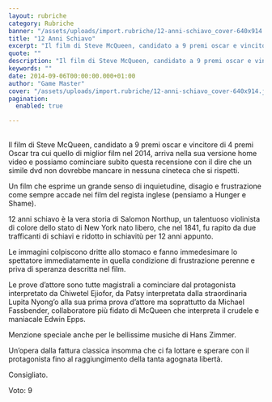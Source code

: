 ```yaml
---
layout: rubriche
category: Rubriche
banner: "/assets/uploads/import.rubriche/12-anni-schiavo_cover-640x914.jpg"
title: "12 Anni Schiavo"
excerpt: "Il film di Steve McQueen, candidato a 9 premi oscar e vincitore di 4 premi Oscar tra cui quello di miglior film nel 2014, arriva nella sua versione home video e possiamo cominciare subito questa recensione con il dire che un simile dvd non dovrebbe mancare in nessuna cineteca che si rispetti. Un film che [&hellip"
quote: ""
description: "Il film di Steve McQueen, candidato a 9 premi oscar e vincitore di 4 premi Oscar tra cui quello di miglior film nel 2014, arriva nella sua versione home video e possiamo cominciare subito questa recensione con il dire che un simile dvd non dovrebbe mancare in nessuna cineteca che si rispetti. Un film che [&hellip"
keywords: ""
date: 2014-09-06T00:00:00.000+01:00
author: "Game Master"
cover: "/assets/uploads/import.rubriche/12-anni-schiavo_cover-640x914.jpg"
pagination:
  enabled: true

---
```


[](https://hotmc.com/wp-content/uploads/2014/09/12-anni-schiavo%5Fcover.jpg)  
Il film di Steve McQueen, candidato a 9 premi oscar e vincitore di 4 premi Oscar tra cui quello di miglior film nel 2014, arriva nella sua versione home video e possiamo cominciare subito questa recensione con il dire che un simile dvd non dovrebbe mancare in nessuna cineteca che si rispetti.

Un film che esprime un grande senso di inquietudine, disagio e frustrazione come sempre accade nei film del regista inglese (pensiamo a Hunger e Shame).

12 anni schiavo è la vera storia di Salomon Northup, un talentuoso violinista di colore dello stato di New York nato libero, che nel 1841, fu rapito da due trafficanti di schiavi e ridotto in schiavitù per 12 anni appunto.

Le immagini colpiscono dritte allo stomaco e fanno immedesimare lo spettatore immediatamente in quella condizione di frustrazione perenne e priva di speranza descritta nel film.

Le prove d’attore sono tutte magistrali a cominciare dal protagonista interpretato da Chiwetel Ejiofor, da Patsy interpretata dalla straordinaria Lupita Nyong’o alla sua prima prova d’attore ma soprattutto da Michael Fassbender, collaboratore più fidato di McQueen che interpreta il crudele e maniacale Edwin Epps.

Menzione speciale anche per le bellissime musiche di Hans Zimmer.

Un’opera dalla fattura classica insomma che ci fa lottare e sperare con il protagonista fino al raggiungimento della tanta agognata libertà.

Consigliato.

Voto: 9